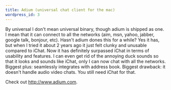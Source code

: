 ```yaml
--- 
title: Adium (universal chat client for the mac)
wordpress_id: 3
---
```

By universal I don't mean universal binary, though adium is shipped as one.  I mean that it can connect to all the networks (aim, msn, yahoo, jabber, google talk, bonjour, etc).  Hasn't adium dones this for a while?  Yes it has, but when I tried it about 2 years ago it just felt clunky and unusable compared to iChat. Now it has definitely surpassed iChat in terms of usability and features.  I can even get rid of the annoying duck sounds so that it looks and sounds like iChat, only I can now chat with all the networks. Biggest plus: seamlessly integrates with address book. Biggest drawback: it doesn't handle audio video chats. You still need iChat for that.

Check out <http://www.adium.com>.
